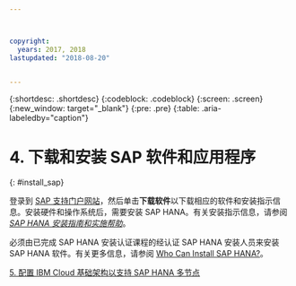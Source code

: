 ```yaml
---



copyright:
  years: 2017, 2018
lastupdated: "2018-08-20"


---
```


{:shortdesc: .shortdesc}
{:codeblock: .codeblock}
{:screen: .screen}
{:new_window: target="_blank"}
{:pre: .pre}
{:table: .aria-labeledby="caption"}

# 4. 下载和安装 SAP 软件和应用程序
{: #install_sap}

登录到 [SAP 支持门户网站](https://support.sap.com/en/index.html)，然后单击**下载软件**以下载相应的软件和安装指示信息。安装硬件和操作系统后，需要安装 SAP HANA。有关安装指示信息，请参阅 [*SAP HANA 安装指南和实施帮助*](https://www.sap.com/products/hana/implementation/resources.html)。

必须由已完成 SAP HANA 安装认证课程的经认证 SAP HANA 安装人员来安装 SAP HANA 软件。有关更多信息，请参阅 [Who Can Install SAP HANA?](http://www.saphanacentral.com/p/who-can-install-sap-hana.html)。

 [5. 配置 IBM Cloud 基础架构以支持 SAP HANA 多节点](/docs/infrastructure/sap-hana/hana-multi-node.html)
